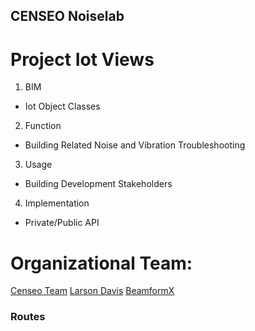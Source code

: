 ## CENSEO Noiselab
# Project Iot Views
1. BIM
- Iot Object Classes 
2. Function
- Building Related Noise and Vibration Troubleshooting
3. Usage
- Building Development Stakeholders

4. Implementation
- Private/Public API 

# Organizational Team:

[Censeo Team](https://www.censeo.design)
[Larson Davis](http://www.larsondavis.com/Products/NoiseMonitoringSystems)
[BeamformX](https://www.optinav.com/beamformx-aeroacoustic-detector)

### Routes

